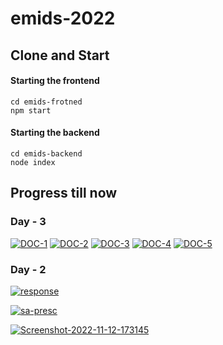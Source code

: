 # emids-2022
## Clone and Start
#### Starting the frontend

```
cd emids-frotned
npm start
```


#### Starting the backend

```
cd emids-backend
node index
```


## Progress till now
### Day - 3 
<a href="https://ibb.co/8N0HCN4"><img src="https://i.ibb.co/Gn0q6n3/DOC-1.png" alt="DOC-1" border="0"></a>
<a href="https://ibb.co/GpvT5sJ"><img src="https://i.ibb.co/9g9trwv/DOC-2.png" alt="DOC-2" border="0"></a>
<a href="https://ibb.co/tQCQH0C"><img src="https://i.ibb.co/6rsryKs/DOC-3.png" alt="DOC-3" border="0"></a>
<a href="https://ibb.co/B3bKBtb"><img src="https://i.ibb.co/LRmh18m/DOC-4.png" alt="DOC-4" border="0"></a>
<a href="https://ibb.co/jRNCVcj"><img src="https://i.ibb.co/DpJBGxj/DOC-5.png" alt="DOC-5" border="0"></a>

### Day - 2
<a href="https://ibb.co/6vC0L13"><img src="https://i.ibb.co/YDsBwyz/response.png" alt="response" border="0"></a>



<a href="https://ibb.co/93hRCXH"><img src="https://i.ibb.co/XkDmvBx/sa-presc.png" alt="sa-presc" border="0"></a>

<a href="https://ibb.co/xCjKP8M"><img src="https://i.ibb.co/4mTw9gj/Screenshot-2022-11-12-173145.png" alt="Screenshot-2022-11-12-173145" border="0"></a>

